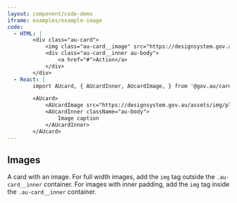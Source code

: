 ```yaml
---
layout: component/code-demo
iframe: examples/example-image
code:
  - HTML: |
        <div class="au-card">
            <img class="au-card__image" src="https://designsystem.gov.au/assets/img/placeholder/600X260.png" />
            <div class="au-card__inner au-body">
                <a href="#">Action</a>
            </div>
        </div>
  - React: |
        import AUcard, { AUcardInner, AUcardImage, } from '@gov.au/card';

        <AUcard>
            <AUcardImage src="https://designsystem.gov.au/assets/img/placeholder/600X260.png" />
            <AUcardInner className="au-body">
                Image caption
            </AUcardInner>
        </AUcard>
---
```

## Images

A card with an image. For full width images, add the `img` tag outside the `.au-card__inner` container. For images with inner padding, add the `img` tag inside the `.au-card__inner` container.
